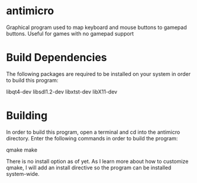 antimicro
=========

Graphical program used to map keyboard and mouse buttons to gamepad buttons. Useful for games with no gamepad support


Build Dependencies
============

The following packages are required to be installed on your system in order
to build this program:

libqt4-dev
libsdl1.2-dev
libxtst-dev
libX11-dev


Building
========

In order to build this program, open a terminal and cd into the antimicro
directory. Enter the following commands in order to build the program:

qmake
make

There is no install option as of yet. As I learn more about how to
customize qmake, I will add an install directive so the program can
be installed system-wide.
